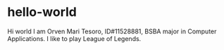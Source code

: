 # hello-world
Hi world
I am Orven Mari Tesoro, ID#11528881, BSBA  major in Computer Applications.
I like to play League of Legends.
